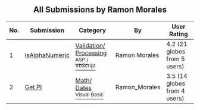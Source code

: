 ﻿<div align="center">

## All Submissions by Ramon Morales

</div>

No.  | Submission | Category | By   | User Rating
---- | ---------- | -------- | ---- | -----------
1 | [isAlphaNumeric<br />](https://github.com/Planet-Source-Code/ramon-morales-isalphanumeric__4-6471) | [Validation/ Processing<br /><sup>ASP / VbScript</sup>](../ByCategory/validation-processing__4-16.md) | Ramon Morales | 4.2 (21 globes from 5 users)
2 | [Get  PI<br />](https://github.com/Planet-Source-Code/ramon-morales-get-pi__1-9325) | [Math/ Dates<br /><sup>Visual Basic</sup>](../ByCategory/math-dates__1-37.md) | Ramon\_Morales | 3.5 (14 globes from 4 users)

